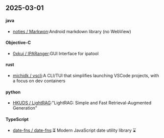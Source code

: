 ## 2025-03-01
#### java
* [noties / Markwon](https://github.com/noties/Markwon):Android markdown library (no WebView)
#### Objective-C
* [0xkuj / IPARanger](https://github.com/0xkuj/IPARanger):GUI Interface for ipatool
#### rust
* [michidk / vscli](https://github.com/michidk/vscli):A CLI/TUI that simplifies launching VSCode projects, with a focus on dev containers
#### python
* [HKUDS / LightRAG](https://github.com/HKUDS/LightRAG):"LightRAG: Simple and Fast Retrieval-Augmented Generation"
#### TypeScript
* [date-fns / date-fns](https://github.com/date-fns/date-fns):⏳ Modern JavaScript date utility library ⌛️

